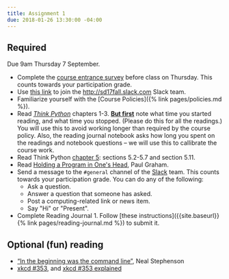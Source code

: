 ```yaml
---
title: Assignment 1
due: 2018-01-26 13:30:00 -04:00
---
```


## Required

Due 9am Thursday 7 September.

* Complete the [course entrance survey](https://goo.gl/forms/JHSocQE14iEVBnHc2) before class on Thursday. This counts towards your participation grade.
* Use [this link](https://join.slack.com/t/sd17fall/shared_invite/MjMzOTgyNjM5OTA5LTE1MDQxMDA3NDktYTQzMzg5OGUyZg) to join the <http://sd17fall.slack.com> Slack team.
* Familiarize yourself with the [Course Policies]({% link pages/policies.md %}).
* Read [_Think Python_](http://greenteapress.com/wp/think-python-2e/) chapters 1-3. [**But first**](https://www.youtube.com/watch?v=UcaWQZlPXgQ) note what time you started reading, and what time you stopped. (Please do this for all the readings.) You will use this to avoid working longer than required by the course policy. Also, the reading journal notebook asks how long you spent on the readings and notebook questions – we will use this to callibrate the course work.
* Read Think Python [chapter 5](http://greenteapress.com/thinkpython2/html/thinkpython2006.html): sections 5.2-5.7 and section 5.11.
* Read [Holding a Program in One's Head](http://paulgraham.com/head.html), Paul Graham.
* Send a message to the `#general` channel of the [Slack](http://sd17fall.slack.com) team. This counts towards your participation grade. You can do any of the following:
  * Ask a question.
  * Answer a question that someone has asked.
  * Post a computing-related link or news item.
  * Say "Hi" or "Present".
* Complete Reading Journal 1. Follow [these instructions]({{site.baseurl}}{% link pages/reading-journal.md %}) to submit it.

## Optional (fun) reading

* [“In the beginning was the command line”](http://www.mit.edu/~yandros/doc/command.txt), Neal Stephenson
* [xkcd #353](https://xkcd.com/353/), and [xkcd #353 explained](https://www.explainxkcd.com/wiki/index.php/353:_Python)
